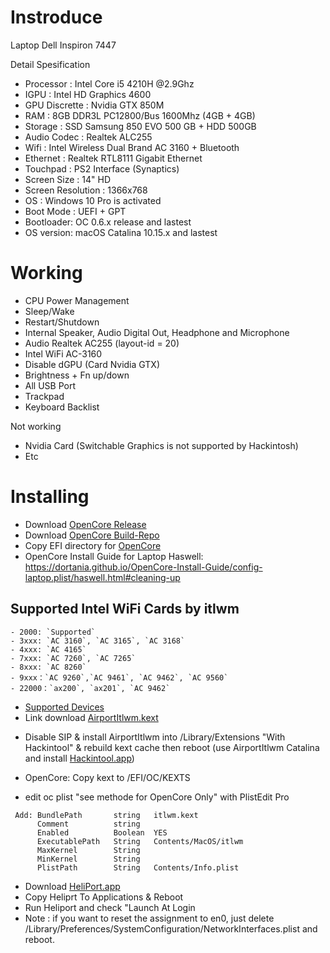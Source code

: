 # Instroduce
Laptop Dell Inspiron 7447

Detail Spesification
* Processor : Intel Core i5 4210H @2.9Ghz
* IGPU : Intel HD Graphics 4600
* GPU Discrette : Nvidia GTX 850M
* RAM : 8GB DDR3L PC12800/Bus 1600Mhz (4GB + 4GB)
* Storage : SSD Samsung 850 EVO 500 GB + HDD 500GB
* Audio Codec : Realtek ALC255
* Wifi : Intel Wireless Dual Brand AC 3160 + Bluetooth
* Ethernet : Realtek RTL8111 Gigabit Ethernet
* Touchpad : PS2 Interface (Synaptics)
* Screen Size : 14" HD
* Screen Resolution : 1366x768
* OS : Windows 10 Pro is activated
* Boot Mode : UEFI + GPT
* Bootloader: OC 0.6.x release and lastest
* OS version: macOS Catalina 10.15.x and lastest

# Working
* CPU Power Management
* Sleep/Wake
* Restart/Shutdown
* Internal Speaker, Audio Digital Out, Headphone and Microphone
* Audio Realtek AC255 (layout-id = 20)
* Intel WiFi AC-3160
* Disable dGPU (Card Nvidia GTX)
* Brightness + Fn up/down
* All USB Port
* Trackpad
* Keyboard Backlist

Not working
* Nvidia Card (Switchable Graphics is not supported by Hackintosh)
* Etc

# Installing
* Download [OpenCore Release](https://github.com/acidanthera/OpenCorePkg/releases)
* Download [OpenCore Build-Repo](https://github.com/dortania/build-repo/releases)
* Copy EFI directory for [OpenCore](https://github.com/acidanthera/OpenCorePkg/releases)
* OpenCore Install Guide for Laptop Haswell: https://dortania.github.io/OpenCore-Install-Guide/config-laptop.plist/haswell.html#cleaning-up

## Supported Intel WiFi Cards by itlwm
````
- 2000: `Supported`
- 3xxx: `AC 3160`, `AC 3165`, `AC 3168`
- 4xxx: `AC 4165`
- 7xxx: `AC 7260`, `AC 7265`
- 8xxx: `AC 8260`
- 9xxx：`AC 9260`,`AC 9461`, `AC 9462`, `AC 9560`
- 22000：`ax200`, `ax201`, `AC 9462`
````
- [Supported Devices](https://openintelwireless.github.io/itlwm/Compat.html)
- Link download [AirportItlwm.kext](https://github.com/kwangle912/AirportItlwm-for-Hackintosh)
* Disable SIP & install AirportItlwm into /Library/Extensions "With Hackintool" & rebuild kext cache then reboot (use AirportItlwm Catalina and install [Hackintool.app](https://github.com/headkaze/Hackintool/releases))


* OpenCore: Copy kext to /EFI/OC/KEXTS
* edit oc plist  "see methode for OpenCore Only" with PlistEdit Pro
```
 Add: BundlePath       string   itlwm.kext
      Comment          string  
      Enabled          Boolean  YES
      ExecutablePath   String   Contents/MacOS/itlwm
      MaxKernel        String
      MinKernel        String
      PlistPath        String   Contents/Info.plist
```
* Download [HeliPort.app](https://github.com/OpenIntelWireless/HeliPort/releases/tag/v1.0.1)
* Copy Heliprt To Applications & Reboot
* Run Heliport and check "Launch At Login
* Note : if you want to reset the assignment to en0, 
just delete /Library/Preferences/SystemConfiguration/NetworkInterfaces.plist and reboot.
